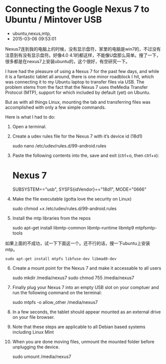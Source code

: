# Connecting the Google Nexus 7 to Ubuntu / Mintover USB
- ubuntu,nexus,mtp,
- 2015-03-06 09:53:01


Nexus7连到我的电脑上的时候，没有显示盘符，家里的电脑是win7的，不过没有注意到有没有显示盘符。好像4.0 4.1的都这样，不能像U盘那么简单。搜了一下，很多都是在nexus7上安装ubuntu的，这个很好，有空研究一下。


I have had the pleasure of using a Nexus 7 for the past few days, and while it is a fantastic tablet all around, there is one minor roadblock I hit, which was connecting it to my Ubuntu laptop to transfer files via USB. The problem stems from the fact that the Nexus 7 uses theMedia Transfer Protocol (MTP), support for which included by default (yet) on Ubuntu.

But as with all things Linux, mounting the tab and transferring files was accomplished with only a few simple commands. 

Here is what I had to do: 

1. Open a terminal. 

2. Create a udev rules file for the Nexus 7 with it’s device id (18d1)


    sudo nano /etc/udev/rules.d/99-android.rules 

3. Paste the following contents into the, save and exit (ctrl+o, then ctrl+x): 


    # Nexus 7
    SUBSYSTEM=="usb", SYSFS{idVendor}=="18d1", MODE="0666" 

 
4. Make the file executable (gotta love the security on Linux) 


    sudo chmod +x /etc/udev/rules.d/99-android.rules 

 
5. Install the mtp libraries from the repos 


    sudo apt-get install libmtp-common libmtp-runtime libmtp9 mtpfsmtp-tools

 
如果上面的不成功，试一下下面这一个。还不行的话，搜一下ubuntu上安装mtp。 

    sudo apt-get install mtpfs libfuse-dev libmad0-dev

 
6. Create a mount point for the Nexus 7 and make it accessable to all users 


    sudo mkdir /media/nexus7
    sudo chmod 755 /media/nexus7 

7. Finally plug your Nexus 7 into an empty USB slot on your comptuer and run the following command on the terminal: 


    sudo mtpfs -o allow_other /media/nexus7

8. In a few seconds, the tablet should appear mounted as an external drive on your file browser. 

9. Note that these steps are applicable to all Debian based systems including Linux Mint 

10. When you are done moving files, unmount the mounted folder before unplugging the device. 


    sudo umount /media/nexus7